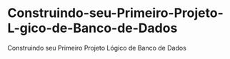 # Construindo-seu-Primeiro-Projeto-L-gico-de-Banco-de-Dados
Construindo seu Primeiro Projeto Lógico de Banco de Dados

